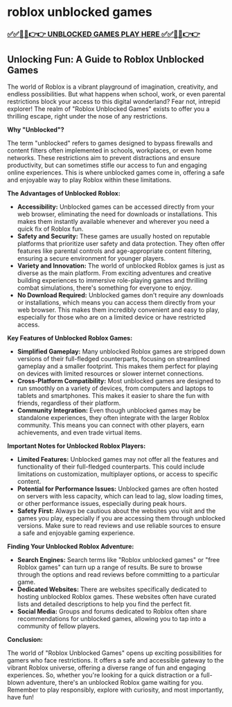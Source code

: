 # roblox unblocked games

### [✅✅🔴🔴👉👉 UNBLOCKED GAMES PLAY HERE ✅✅🔴🔴👉👉](https://topstoryindia.com)

## Unlocking Fun: A Guide to Roblox Unblocked Games

The world of Roblox is a vibrant playground of imagination, creativity, and endless possibilities. But what happens when school, work, or even parental restrictions block your access to this digital wonderland? Fear not, intrepid explorer! The realm of "Roblox Unblocked Games" exists to offer you a thrilling escape, right under the nose of any restrictions. 

**Why "Unblocked"?**

The term "unblocked" refers to games designed to bypass firewalls and content filters often implemented in schools, workplaces, or even home networks. These restrictions aim to prevent distractions and ensure productivity, but can sometimes stifle our access to fun and engaging online experiences. This is where unblocked games come in, offering a safe and enjoyable way to play Roblox within these limitations. 

**The Advantages of Unblocked Roblox:**

* **Accessibility:** Unblocked games can be accessed directly from your web browser, eliminating the need for downloads or installations. This makes them instantly available whenever and wherever you need a quick fix of Roblox fun. 
* **Safety and Security:** These games are usually hosted on reputable platforms that prioritize user safety and data protection. They often offer features like parental controls and age-appropriate content filtering, ensuring a secure environment for younger players.
* **Variety and Innovation:** The world of unblocked Roblox games is just as diverse as the main platform. From exciting adventures and creative building experiences to immersive role-playing games and thrilling combat simulations, there's something for everyone to enjoy.
* **No Download Required:** Unblocked games don't require any downloads or installations, which means you can access them directly from your web browser. This makes them incredibly convenient and easy to play, especially for those who are on a limited device or have restricted access.

**Key Features of Unblocked Roblox Games:**

* **Simplified Gameplay:**  Many unblocked Roblox games are stripped down versions of their full-fledged counterparts, focusing on streamlined gameplay and a smaller footprint. This makes them perfect for playing on devices with limited resources or slower internet connections.
* **Cross-Platform Compatibility:**  Most unblocked games are designed to run smoothly on a variety of devices, from computers and laptops to tablets and smartphones. This makes it easier to share the fun with friends, regardless of their platform.
* **Community Integration:**  Even though unblocked games may be standalone experiences, they often integrate with the larger Roblox community. This means you can connect with other players, earn achievements, and even trade virtual items.

**Important Notes for Unblocked Roblox Players:**

* **Limited Features:** Unblocked games may not offer all the features and functionality of their full-fledged counterparts. This could include limitations on customization, multiplayer options, or access to specific content.
* **Potential for Performance Issues:**  Unblocked games are often hosted on servers with less capacity, which can lead to lag, slow loading times, or other performance issues, especially during peak hours.
* **Safety First:** Always be cautious about the websites you visit and the games you play, especially if you are accessing them through unblocked versions. Make sure to read reviews and use reliable sources to ensure a safe and enjoyable gaming experience.

**Finding Your Unblocked Roblox Adventure:**

* **Search Engines:** Search terms like "Roblox unblocked games" or "free Roblox games" can turn up a range of results. Be sure to browse through the options and read reviews before committing to a particular game.
* **Dedicated Websites:** There are websites specifically dedicated to hosting unblocked Roblox games. These websites often have curated lists and detailed descriptions to help you find the perfect fit.
* **Social Media:** Groups and forums dedicated to Roblox often share recommendations for unblocked games, allowing you to tap into a community of fellow players.

**Conclusion:**

The world of "Roblox Unblocked Games" opens up exciting possibilities for gamers who face restrictions. It offers a safe and accessible gateway to the vibrant Roblox universe, offering a diverse range of fun and engaging experiences. So, whether you're looking for a quick distraction or a full-blown adventure, there's an unblocked Roblox game waiting for you. Remember to play responsibly, explore with curiosity, and most importantly, have fun! 
